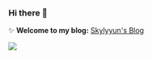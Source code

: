 ###  Hi there 👋
✨ **Welcome to my blog:**  [Skylyyun's Blog](https://blog.leiyiyun.com)

 <a href="#"><img align="center" src="https://github-readme-stats.vercel.app/api?username=Skylyyun&show_icons=true&theme=github_dark&count_private=true&hide_border=true" /></a> 



<!--
**Skylyyun/Skylyyun** is a  _special_ ✨ repository because its `README.md` (this file) appears on your GitHub profile.

Here are some ideas to get you started:

- 🔭 I’m currently working on ...
- 🌱 I’m currently learning ...
- 👯 I’m looking to collaborate on ...
- 🤔 I’m looking for help with ...
- 💬 Ask me about ...
- 📫 How to reach me: ...
- 😄 Pronouns: ...
- ⚡ Fun fact: ...
-->
